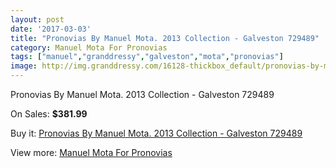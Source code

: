 ```yaml
---
layout: post
date: '2017-03-03'
title: "Pronovias By Manuel Mota. 2013 Collection - Galveston 729489"
category: Manuel Mota For Pronovias
tags: ["manuel","granddressy","galveston","mota","pronovias"]
image: http://img.granddressy.com/16128-thickbox_default/pronovias-by-manuel-mota-2013-collection-galveston-729489.jpg
---
```

Pronovias By Manuel Mota. 2013 Collection - Galveston 729489

On Sales: **$381.99**
<a href="https://www.granddressy.com/en/manuel-mota-for-pronovias/15138-pronovias-by-manuel-mota-2013-collection-galveston-729489.html"><amp-img layout="responsive" width="600" height="600" src="//img.granddressy.com/16128-thickbox_default/pronovias-by-manuel-mota-2013-collection-galveston-729489.jpg" alt="Pronovias By Manuel Mota. 2013 Collection - Galveston 729489 0" /></a>

Buy it: [Pronovias By Manuel Mota. 2013 Collection - Galveston 729489](https://www.granddressy.com/en/manuel-mota-for-pronovias/15138-pronovias-by-manuel-mota-2013-collection-galveston-729489.html "Pronovias By Manuel Mota. 2013 Collection - Galveston 729489")

View more: [Manuel Mota For Pronovias](https://www.granddressy.com/en/272-manuel-mota-for-pronovias "Manuel Mota For Pronovias")
